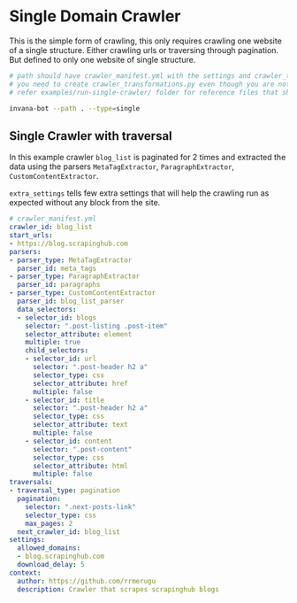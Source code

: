 # Single Domain Crawler



This is the simple form of crawling, this only requires crawling one website of a single structure.
Either crawling urls or traversing through pagination. But defined to only one website of single structure.



```bash
# path should have crawler_manifest.yml with the settings and crawler_transformations.py
# you need to create crawler_transformations.py even though you are not performing any transformation.
# refer examples/run-single-crawler/ folder for reference files that should exist in path.

invana-bot --path . --type=single
```

## Single Crawler with traversal

In this example crawler `blog_list` is paginated for 2 times and extracted the data using 
the parsers `MetaTagExtractor`, `ParagraphExtractor`, `CustomContentExtractor`.

`extra_settings` tells few extra settings that will help the crawling run as expected without
any block from the site.

```yaml
# crawler_manifest.yml 
crawler_id: blog_list
start_urls:
- https://blog.scrapinghub.com
parsers:
- parser_type: MetaTagExtractor
  parser_id: meta_tags
- parser_type: ParagraphExtractor
  parser_id: paragraphs
- parser_type: CustomContentExtractor
  parser_id: blog_list_parser
  data_selectors:
  - selector_id: blogs
    selector: ".post-listing .post-item"
    selector_attribute: element
    multiple: true
    child_selectors:
    - selector_id: url
      selector: ".post-header h2 a"
      selector_type: css
      selector_attribute: href
      multiple: false
    - selector_id: title
      selector: ".post-header h2 a"
      selector_type: css
      selector_attribute: text
      multiple: false
    - selector_id: content
      selector: ".post-content"
      selector_type: css
      selector_attribute: html
      multiple: false
traversals:
- traversal_type: pagination
  pagination:
    selector: ".next-posts-link"
    selector_type: css
    max_pages: 2
  next_crawler_id: blog_list
settings:
  allowed_domains:
  - blog.scrapinghub.com
  download_delay: 5
context:
  author: https://github.com/rrmerugu
  description: Crawler that scrapes scrapinghub blogs


```

